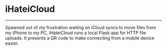 # iHateiCloud
------
Spawned out of my frustration waiting on iCloud syncs to move files from my iPhone to my PC, iHateiCloud runs a local Flask app for HTTP file uploads. It presents a QR code to make connecting from a mobile device easier.